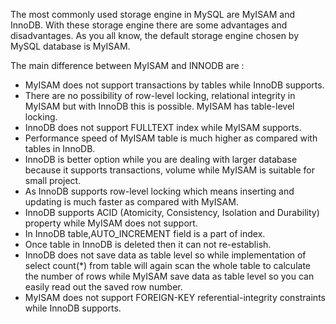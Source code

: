The most commonly used storage engine in MySQL are MyISAM and InnoDB. With these storage engine there are some advantages and disadvantages. As you all know, the default storage engine chosen by MySQL database is MyISAM.


The main difference between MyISAM and INNODB are :

-   MyISAM does not support transactions by tables while InnoDB supports.
-   There are no possibility of row-level locking, relational integrity in MyISAM but with InnoDB this is possible. MyISAM has table-level locking.
-   InnoDB does not support FULLTEXT index while MyISAM supports.
-   Performance speed of MyISAM table is much higher as compared with tables in InnoDB.
-   InnoDB is better option while you are dealing with larger database because it supports transactions, volume while MyISAM is suitable for small project.
-   As InnoDB supports row-level locking which means inserting and updating is much faster as compared with MyISAM.
-   InnoDB supports ACID (Atomicity, Consistency, Isolation and Durability) property while MyISAM does not support.
-   In InnoDB table,AUTO_INCREMENT field is a part of index.
-   Once table in InnoDB is deleted then it can not re-establish.
-   InnoDB does not save data as table level so while implementation of select count(*) from table will again scan the whole table to calculate the number of rows while MyISAM save data as table level so you can easily read out the saved row number.
-   MyISAM does not support FOREIGN-KEY referential-integrity constraints while InnoDB supports.
